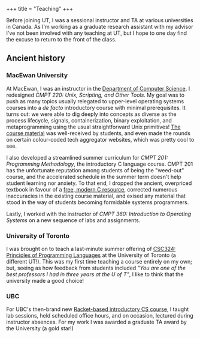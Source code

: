 +++
title = "Teaching"
+++

Before joining UT, I was a sessional instructor and TA at various universities
in Canada.  As I'm working as a graduate research assistant with my advisor
I've not been involved with any teaching at UT, but I hope to one day find the
excuse to return to the front of the class.

## Ancient history

### MacEwan University

At MacEwan, I was an instructor in the [Department of Computer
Science](https://www.macewan.ca/academics/academic-departments/computer-science/).
I redesigned _CMPT 220: Unix, Scripting, and Other Tools_. My goal was to push
as many topics usually relegated to upper-level operating systems courses into
a _de facto_ introductory course with minimal prerequisites.  It turns out: we
were able to dig deeply into concepts as diverse as the process lifecycle,
signals, containerization, binary exploitation, and metaprogramming using the
usual straightforward Unix primitives!  [The course
material](https://docs.google.com/document/d/1a8YYcprmNUiA61SuZvRFcw7IshJ7ETLYiqlyteu8_tw/edit)
was well-received by students, and even made the rounds on certain colour-coded
tech aggregator websites, which was pretty cool to see.

I also developed a streamlined summer curriculum for _CMPT 201: Programming
Methodology_, the introductory C language course.  CMPT 201 has the unfortunate
reputation among students of being the "weed-out" course, and the accelerated
schedule in the summer term doesn't help student learning nor anxiety.  To that
end, I dropped the ancient, overpriced textbook in favour of a [free, modern C
resource](https://beej.us/guide/bgc/pdf/bgc_usl_c_1.pdf), corrected numerous
inaccuracies in the existing course material, and exised any material that
stood in the way of students becoming formidable systems programmers.

Lastly, I worked with the instructor of _CMPT 360: Introduction to Operating
Systems_ on a new sequence of labs and assignments.

### University of Toronto

I was brought on to teach a last-minute summer offering of [CSC324: Principles
of Programming Languages](http://individual.utoronto.ca/nbtaylor/csc324_s2020)
at the University of Toronto (a different UT!).  This was my first time
teaching a course entirely on my own; but, seeing as how feedback from students
included _"You are one of the best professors I had in three years at the U of
T"_, I like to think that the university made a good choice!

### UBC

For UBC's then-brand new [Racket-based introductory CS
course](https://web.archive.org/web/20090918115923/http://sites.google.com/site/ubccpsc1102009w1/),
I taught lab sessions, held scheduled office hours, and on occasion, lectured
during instructor absences.  For my work I was awarded a graduate TA award by
the University (a gold star!)
